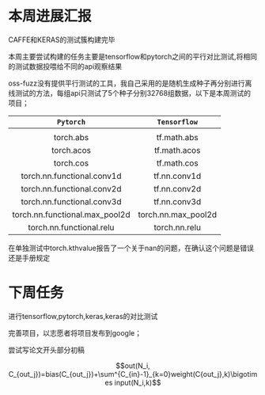 # 本周进展汇报

CAFFE和KERAS的测试簇构建完毕

本周主要尝试构建的任务主要是tensorflow和pytorch之间的平行对比测试,将相同的测试数据投喂给不同的api观察结果

oss-fuzz没有提供平行测试的工具，我自己采用的是随机生成种子再分别进行离线测试的方法，每组api只测试了5个种子分别32768组数据，以下是本周测试的项目；

|`Pytorch`|`Tensorflow`|
|:----:|:----:|
| | |
|torch.abs|tf.math.abs|
|torch.acos|tf.math.acos|
|torch.cos|tf.math.cos|
|torch.nn.functional.conv1d|tf.nn.conv1d|
|torch.nn.functional.conv2d|tf.nn.conv2d|
|torch.nn.functional.conv3d|tf.nn.conv3d|
|torch.nn.functional.max_pool2d|torch.nn.max_pool2d|
|torch.nn.functional.relu|torch.nn.relu|


在单独测试中torch.kthvalue报告了一个关于nan的问题，在确认这个问题是错误还是手册规定


# 下周任务
进行tensorflow,pytorch,keras,keras的对比测试

完善项目，以志愿者将项目发布到google；

尝试写论文开头部分初稿

$$out(N_i, C_{out_j})=bias(C_{out_j})+\sum^{C_{in}-1}_{k=0}weight(C{out_j},k)\bigotimes input(N_i,k)$$